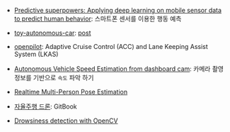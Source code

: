 - [Predictive superpowers: Applying deep learning on mobile sensor data to predict human behavior](http://www.sentiance.com/2017/04/25/predictive-analytics-applying-deep-learning-on-mobile-sensor-data/): 스마트폰 센서를 이용한 행동 예측


- [toy-autonomous-car](https://github.com/srikanthpagadala/toy-autonomous-car): [post](https://medium.com/@srikanth.pagadala/toy-autonomous-car-7a52a7c7d7b3)

- [openpilot](https://github.com/commaai/openpilot): Adaptive Cruise Control (ACC) and Lane Keeping Assist System (LKAS)

- [Autonomous Vehicle Speed Estimation from dashboard cam](https://chatbotslife.com/autonomous-vehicle-speed-estimation-from-dashboard-cam-ca96c24120e4): 카메라 촬영 정보를 기반으로 `속도` 파악 하기

- [Realtime Multi-Person Pose Estimation](https://github.com/ZheC/Realtime_Multi-Person_Pose_Estimation)

- [자율주행 드론](https://www.gitbook.com/book/dnddnjs/drone-autonomous-flight/details): GitBook

- [Drowsiness detection with OpenCV](http://www.pyimagesearch.com/2017/05/08/drowsiness-detection-opencv/)
